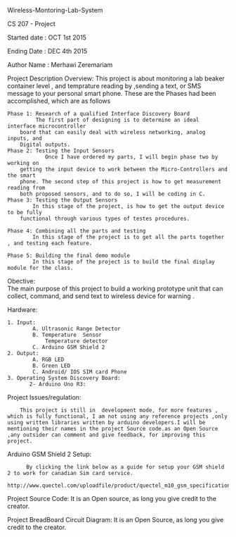 Wireless-Montoring-Lab-System

CS 207 - Project

Started date : OCT 1st 2015

Ending Date  : DEC 4th 2015

Author Name  : Merhawi Zeremariam

Project  Description Overview:
     This project is about monitoring a lab beaker container level , and temprature reading by ,sending a text, or SMS message to your personal smart phone.
These are the Phases had been accomplished, which are as follows

    Phase 1: Research of a qualified Interface Discovery Board
             The first part of designing is to determine an ideal interface microcontroller
        board that can easily deal with wireless networking, analog inputs, and
        Digital outputs.
    Phase 2: Testing the Input Sensors
                Once I have ordered my parts, I will begin phase two by working on
        getting the input device to work between the Micro-Controllers and the smart
        phone. The second step of this project is how to get measurement reading from
        both proposed sensors, and to do so, I will be coding in C.
    Phase 3: Testing the Output Sensors
            In this stage of the project, is how to get the output device to be fully
        functional through various types of testes procedures.
        
    Phase 4: Combining all the parts and testing
            In this stage of the project is to get all the parts together , and testing each feature.
          
    Phase 5: Building the final demo module
            In this stage of the project is to build the final display module for the class.
           

Obective:   
    The main purpose of this project to build a working prototype unit that can collect, command, and send
text to wireless device for warning .

Hardware:
    
    1. Input:
            A. Ultrasonic Range Detector
            B. Temperature  Sensor
                Temperature detector
            C. Arduino GSM Shield 2
    2. Output:
            A. RGB LED
            B. Green LED
            C. Android/ IOS SIM card Phone
    3. Operating System Discovery Board:
           2- Arduino Uno R3: 

Project Issues/regulation:
    
        This project is still in  development mode, for more features , which is fully functional, I am not using any reference projects ,only using written libraries written by arduino developers.I will be mentioning their names in the project Source code.as an Open Source ,any outsider can comment and give feedback, for improving this project. 

Arduino GSM Shield 2 Setup:

          By clicking the link below as a guide for setup your GSM shield 2 to work for canadian Sim card service.
          http://www.quectel.com/uploadfile/product/quectel_m10_gsm_specification_v3.0.pdf

Project Source Code:
    It is an Open source, as long you give credit to the creator.

Project BreadBoard Circuit Diagram:
    It is an Open Source, as long you give credit to the creator. 
            
